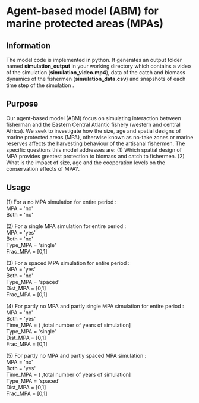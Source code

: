 # Agent-based model (ABM) for marine protected areas (MPAs)

## Information
The model code is implemented in python. It generates an output folder named **simulation_output** in your working directory  which contains a video of the simulation (**simulation_video.mp4**), data of the catch and biomass dynamics of the fishermen (**simulation_data.csv**)  and snapshots of each time step of the simulation . 

## **Purpose**
Our agent-based model (ABM) focus on simulating  interaction between fisherman and the Eastern Central Atlantic fishery (western and central Africa). We seek to investigate how the size, age and spatial designs of marine protected areas (MPA), otherwise known as no-take zones or marine reserves affects the harvesting behaviour of the artisanal fishermen. The specific questions this model addresses are: (1) Which spatial design of MPA provides greatest protection to biomass and catch to fishermen. (2) What is the impact of size, age and the cooperation levels on the conservation effects of MPA?. 



## Usage ##
(1) For a no MPA simulation for entire period : \
MPA = 'no'   \
Both = 'no' 

(2) For a single MPA simulation for entire period : \
MPA = 'yes'    \
Both = 'no'  \
Type_MPA = 'single' \
Frac_MPA = [0,1] 

(3) For a spaced MPA simulation for entire period : \
MPA = 'yes'     \
Both = 'no'  \
Type_MPA = 'spaced' \
Dist_MPA = [0,1]  \
Frac_MPA = [0,1] 

(4) For partly no MPA and partly single MPA simulation for entire period : \
MPA = 'no'    \
Both = 'yes'  \
Time_MPA = ( ,total number of years of simulation] \
Type_MPA = 'single' \
Dist_MPA = [0,1] \
Frac_MPA = [0,1] 

(5) For partly no MPA and partly spaced MPA simulation : \
MPA = 'no'  
Both = 'yes'  
Time_MPA = ( ,total number of years of simulation]\
Type_MPA = 'spaced' \
Dist_MPA = [0,1] \
Frac_MPA = [0,1] 







